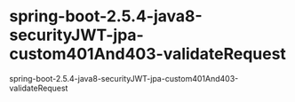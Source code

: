 # spring-boot-2.5.4-java8-securityJWT-jpa-custom401And403-validateRequest
spring-boot-2.5.4-java8-securityJWT-jpa-custom401And403-validateRequest
